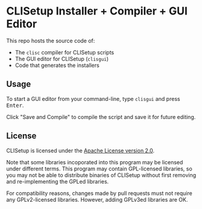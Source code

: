 # CLISetup Installer + Compiler + GUI Editor
This repo hosts the source code of:
* The `clisc` compiler for CLISetup scripts
* The GUI editor for CLISetup (`clisgui`)
* Code that generates the installers
## Usage
To start a GUI editor from your command-line, type `clisgui` and press <kbd>Enter</kbd>.

Click "Save and Compile" to compile the script and save it for future editing.
## License
CLISetup is licensed under the [Apache License version 2.0](./LICENSE).

Note that some libraries incoporated into this program may be licensed under different terms.
This program may contain GPL-licensed libraries, so you may not be able to distribute binaries
of CLISetup without first removing and re-implementing the GPLed libraries.

For compatibility reasons, changes made by pull requests must not require any GPLv2-licensed
libraries. However, adding GPLv3ed libraries are OK.
